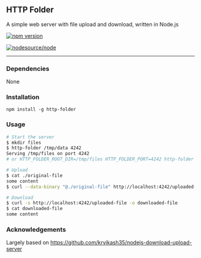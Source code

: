HTTP Folder 
----

A simple web server with file upload and download, written in Node.js

[![npm version](https://badge.fury.io/js/http-folder.svg)](https://badge.fury.io/js/http-folder)

[![nodesource/node](http://dockeri.co/image/aureliengasser/http-folder)](https://registry.hub.docker.com/u/aureliengasser/http-folder/)

---

### Dependencies

None

### Installation

```
npm install -g http-folder
```

### Usage

```bash
# Start the server
$ mkdir files
$ http-folder /tmp/data 4242
Serving /tmp/files on port 4242
# or HTTP_FOLDER_ROOT_DIR=/tmp/files HTTP_FOLDER_PORT=4242 http-folder

# Upload
$ cat ./original-file 
some content
$ curl --data-binary "@./original-file" http://localhost:4242/uploaded-file

# Download
$ curl -s http://localhost:4242/uploaded-file -o downloaded-file
$ cat downloaded-file 
some content
```

### Acknowledgements

Largely based on https://github.com/krvikash35/nodejs-download-upload-server
